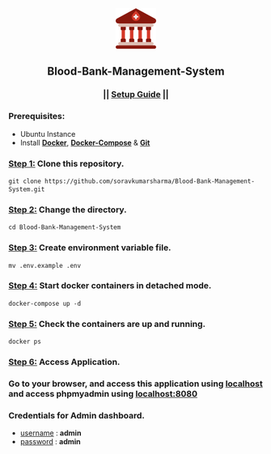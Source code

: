 <div align="center">
  <img src="./Blood_Bank/images/favicon.png" alt="logo" width="80" height="80">
  <h2>Blood-Bank-Management-System</h2>
  <h3>|| <ins>Setup Guide</ins> ||</h3>
</div>

### Prerequisites:
- Ubuntu Instance
- Install <ins>**Docker**</ins>, <ins>**Docker-Compose**</ins> & <ins>**Git**</ins>

### <ins>Step 1:</ins> Clone this repository.
```
git clone https://github.com/soravkumarsharma/Blood-Bank-Management-System.git
```

### <ins>Step 2:</ins> Change the directory.
```
cd Blood-Bank-Management-System
```

### <ins>Step 3:</ins> Create environment variable file.
```
mv .env.example .env
```
### <ins>Step 4:</ins> Start docker containers in detached mode.
```
docker-compose up -d
```

### <ins>Step 5:</ins> Check the containers are up and running.
```
docker ps
```

### <ins>Step 6:</ins> Access Application.
### Go to your browser, and access this application using [localhost](http://localhost:80) and access phpmyadmin using [localhost:8080](http://localhost:8080)

### Credentials for Admin dashboard.
- <ins>username</ins> : **admin**
- <ins>password</ins> : **admin**




